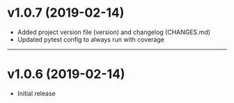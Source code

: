 # v1.0.7 (2019-02-14)
  * Added project version file (version) and changelog (CHANGES.md)
  * Updated pytest config to always run with coverage 

----
# v1.0.6 (2019-02-14)
  * Initial release
